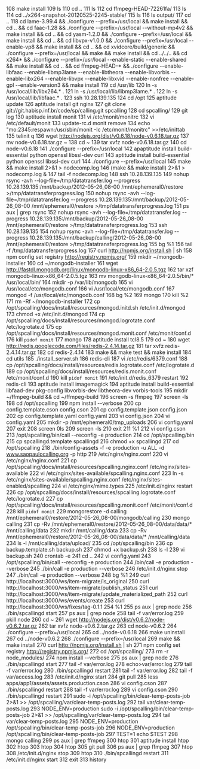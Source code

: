 108  make install
109  ls
110  cd ..
111  ls
112  cd ffmpeg-HEAD-72261fa/
113  ls
114  cd ../x264-snapshot-20120525-2245-stable/
115  ls
116  ls output/
117  cd ..
118  cd lame-3.99.4 && ./configure --prefix=/usr/local && make install && cd ..         && cd faac-1.28 && ./configure --prefix=/usr/local --without-mp4v2 && make install && cd ..         && cd yasm-1.2.0 && ./configure --prefix=/usr/local && make install && cd ..         && cd libvpx-v1.0.0 && ./configure --prefix=/usr/local --enable-vp8 && make install && cd ..         && cd xvidcore/build/generic && ./configure --prefix=/usr/local && make && make install && cd ../../..         && cd x264* && ./configure --prefix=/usr/local --enable-static --enable-shared && make install && cd ..         && cd ffmpeg-HEAD-* &&         ./configure             --enable-libfaac             --enable-libmp3lame             --enable-libtheora             --enable-libvorbis             --enable-libx264             --enable-libvpx             --enable-libxvid             --enable-nonfree             --enable-gpl             --enable-version3 &&         make install
119  cd /usr/lib
120  ln -s /usr/local/lib/libx264.* .
121  ln -s /usr/local/lib/libmp3lame.* .
122  ln -s /usr/local/lib/libfaac.* .
123  ssh 10.28.139.135
124  cd /opt
125  aptitude update
126  aptitude install git nginx
127  git clone git://git.habisp.inf.br/code/sp/calling.git spcalling
128  cd spcalling/
129  git log
130  aptitude install monit
131  vi /etc/monit/monitrc 
132  vi /etc/default/monit 
133  update-rc.d monit remove
134  echo "mo:2345:respawn:/usr/sbin/monit -Ic /etc/monit/monitrc" >>/etc/inittab
135  telinit q
136  wget http://nodejs.org/dist/v0.6.18/node-v0.6.18.tar.gz
137  mv node-v0.6.18.tar.gz ~
138  cd ~
139  tar xvfz node-v0.6.18.tar.gz 
140  cd node-v0.6.18
141  ./configure --prefix=/usr/local
142  apaptitude install build-essential python openssl libssl-dev curl
143  aptitude install build-essential python openssl libssl-dev curl
144  ./configure --prefix=/usr/local
145  make && make install 2>&1 > nodecomp.log
146  (make && make install) 2>&1 > nodecomp.log &
147  tail -f nodecomp.log 
148  ssh 10.28.139.135
149  nohup rsync -avh --log-file=/tmp/datatransfer.log --progress 10.28.139.135:/mnt/backup/2012-05-26_08-00 /mnt/ephemeral0/restore >/tmp/datatransferprogress.log
150  nohup rsync -avh --log-file=/tmp/datatransfer.log --progress 10.28.139.135:/mnt/backup/2012-05-26_08-00 /mnt/ephemeral0/restore >/tmp/datatransferprogress.log
151  ps aux | grep rsync
152  nohup rsync -avh --log-file=/tmp/datatransfer.log --progress 10.28.139.135:/mnt/backup/2012-05-26_08-00 /mnt/ephemeral0/restore >/tmp/datatransferprogress.log
153  ssh 10.28.139.135
154  nohup rsync -avh --log-file=/tmp/datatransfer.log --progress 10.28.139.135:/mnt/backup/calling/2012-05-26_08-00 /mnt/ephemeral0/restore >/tmp/datatransferprogress.log
155  bg %1
156  tail -f /tmp/datatransferprogress.log
157  curl http://npmjs.org/install.sh | sh
158  npm config set registry http://registry.npmjs.org/
159  mkdir ~/mongodb-installer
160  cd ~/mongodb-installer
161  wget http://fastdl.mongodb.org/linux/mongodb-linux-x86_64-2.0.5.tgz
162  tar xzf mongodb-linux-x86_64-2.0.5.tgz 
163  mv mongodb-linux-x86_64-2.0.5/bin/* /usr/local/bin/
164  mkdir -p /var/lib/mongodb
165  vi /usr/local/etc/mongodb.conf
166  vi /usr/local/etc/mongodb.conf
167  mongod -f /usr/local/etc/mongodb.conf
168  bg %2
169  mongo
170  kill %2
171  rm -Rf ~/mongodb-installer
172  cp /opt/spcalling/docs/install/resources/mongod.initd.sh /etc/init.d/mongod
173  chmod +x /etc/init.d/mongod
174  cp /opt/spcalling/docs/install/resources/mongod.logrotate.conf /etc/logrotate.d
175  cp /opt/spcalling/docs/install/resources/mongod.monit.conf /etc/monit/conf.d
176  kill `pidof monit`
177  mongo
178  aptitude install tcl8.5
179  cd ~
180  wget http://redis.googlecode.com/files/redis-2.4.14.tar.gz
181  tar xvfz redis-2.4.14.tar.gz 
182  cd redis-2.4.14
183  make && make test && make install
184  cd utils
185  ./install_server.sh
186  redis-cli
187  vi /etc/redis/6379.conf
188  cp /opt/spcalling/docs/install/resources/redis.logrotate.conf /etc/logrotate.d
189  cp /opt/spcalling/docs/install/resources/redis.monit.conf /etc/monit/conf.d
190  kill `pidof monit`
191  /etc/init.d/redis_6379 restart
192  redis-cli
193  aptitude install imagemagick
194  aptitude install build-essential libfaad-dev pkg-config libvorbis-dev libtheora-dev vorbis-tools
195  mkdir ~/ffmpeg-build && cd ~/ffmpeg-build
196  screen -s ffmpeg
197  screen -ls
198  cd /opt/spcalling
199  npm install --verbose
200  cp config.template.cson config.cson
201  cp config.template.json config.json
202  cp config.template.yaml config.yaml
203  vi config.json 
204  vi config.yaml 
205  mkdir -p /mnt/ephemeral0/tmp_uploads
206  vi config.yaml 
207  exit
208  screen 0ls
209  screen -ls
210  exit
211  %1
212  vi config.cson 
213  /opt/spcalling/bin/call --reconfig -e production
214  cd /opt/spcalling/bin
215  cp spcallingd.template spcallingd
216  chmod +x spcallingd
217  cd /opt/spcalling
218  ./bin/config-assets -f -e production -u ALL -d www.saopaulocalling.org -p http
219  /etc/nginx/nginx.conf
220  vi /etc/nginx/nginx.conf
221  cp /opt/spcalling/docs/install/resources/spcalling.nginx.conf /etc/nginx/sites-available
222  vi /etc/nginx/sites-available/spcalling.nginx.conf
223  ln -s /etc/nginx/sites-available/spcalling.nginx.conf /etc/nginx/sites-enabled/spcalling
224  vi /etc/nginx/mime.types 
225  /etc/init.d/nginx restart
226  cp /opt/spcalling/docs/install/resources/spcalling.logrotate.conf /etc/logrotate.d
227  cp /opt/spcalling/docs/install/resources/spcalling.monit.conf /etc/monit/conf.d
228  kill `pidof monit`
229  mongorestore -d calling /mnt/ephemeral0/restore/2012-05-26_08-00/mongodb/calling
230  mongo calling
231  cp -Rv /mnt/ephemeral0/restore/2012-05-26_08-00/data/data/* /mnt/calling/data
232  mkdir /mnt/calling/data
233  cp -Rv /mnt/ephemeral0/restore/2012-05-26_08-00/data/data/* /mnt/calling/data
234  ls -l /mnt/calling/data/upload/
235  cd /opt/spcalling/bin
236  cp backup.template.sh backup.sh
237  chmod +x backup.sh
238  ls -l
239  vi backup.sh 
240  crontab -e
241  cd ..
242  vi config.yaml 
243  /opt/spcalling/bin/call --reconfig -e production
244  /bin/call -e production --verbose
245  ./bin/call -e production --verbose
246  /etc/init.d/nginx stop
247  ./bin/call -e production --verbose
248  bg %1
249  curl http://localhost:3000/ws/item-migrate/is_original
250  curl http://localhost:3000/ws/item-migrate/publish_status
251  curl http://localhost:3000/ws/item-migrate/update_materialized_path
252  curl http://localhost:3000/ws/events/create
253  curl http://localhost:3000/ws/fixes/tag-0.1.1
254  %1
255  ps aux | grep node
256  ./bin/spcallingd start
257  ps aux | grep node
258  tail -f var/error.log 
259  pkill node
260  cd ~
261  wget http://nodejs.org/dist/v0.6.2/node-v0.6.2.tar.gz
262  tar xvfz node-v0.6.2.tar.gz 
263  cd node-v0.6.2
264  ./configure --prefix=/usr/local
265  cd ../node-v0.6.18
266  make uninstall
267  cd ../node-v0.6.2
268  ./configure --prefix=/usr/local
269  make && make install
270  curl http://npmjs.org/install.sh | sh
271  npm config set registry http://registry.npmjs.org/
272  cd /opt/spcalling/
273  rm -r node_modules/
274  npm install --verbose
275  ps aux | grep node
276  ./bin/spcallingd start
277  tail -f var/error.log 
278  echo>var/error.log 
279  tail -f var/error.log 
280  ./bin/spcallingd restart
281  tail -f var/error.log 
282  tail -f var/access.log 
283  /etc/init.d/nginx start
284  git pull
285  less apps/app1/assets/assets.production.cson 
286  vi config.cson 
287  ./bin/spcallingd restart
288  tail -f var/error.log 
289  vi config.cson 
290  ./bin/spcallingd restart
291  sudo -i /opt/spcalling/bin/clear-temp-posts-job 2>&1 >> /opt/spcalling/var/clear-temp-posts.log
292  tail var/clear-temp-posts.log 
293  NODE_ENV=production sudo -i /opt/spcalling/bin/clear-temp-posts-job 2>&1 >> /opt/spcalling/var/clear-temp-posts.log
294  tail var/clear-temp-posts.log 
295  NODE_ENV=production /opt/spcalling/bin/clear-temp-posts-job
296  NODE_ENV=production /opt/spcalling/bin/clear-temp-posts-job
297  TEST=1 echo $TEST
298  mongo calling
299  ps aux | grep ffmpeg
300  htop
301  aptitude install htop
302  htop
303  htop
304  htop
305  git pull
306  ps aux | grep ffmpeg
307  htop
308  /etc/init.d/nginx stop
309  htop
310  ./bin/spcallingd restart
311  /etc/init.d/nginx start
312  exit
313  history